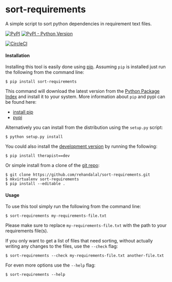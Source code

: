 sort-requirements
=================

A simple script to sort python dependencies in requirement text files.

[![PyPI](https://img.shields.io/pypi/v/sort-requirements.svg)](https://pypi.org/project/sort-requirements/)
[![PyPI - Python Version](https://img.shields.io/pypi/pyversions/sort-requirements.svg)](https://pypi.org/project/sort-requirements/)

[![CircleCI](https://img.shields.io/circleci/project/github/rehandalal/sort-requirements.svg)](https://circleci.com/gh/rehandalal/sort-requirements)


#### Installation

Installing this tool is easily done using [pip](https://github.com/pypa/pip). 
Assuming `pip` is installed just run the following from the command line:

```
$ pip install sort-requirements
```

This command will download the latest version from the
[Python Package Index](https://pypi.org/project/sort-requirements/)
and install it to your system. More information about `pip` and pypi can be
found here:

* [install pip](https://pip.pypa.io/en/latest/installing.html)
* [pypi](https://pypi.python.org/pypi)

Alternatively you can install from the distribution using the `setup.py`
script:

```
$ python setup.py install
```

You could also install the 
[development version](https://github.com/rehandalal/sort-requirements/tarball/master#egg=sort-requirements-dev)
by running the following:

```
$ pip install therapist==dev
```

Or simple install from a clone of the 
[git repo](https://github.com/rehandalal/therapist/):

```
$ git clone https://github.com/rehandalal/sort-requirements.git
$ mkvirtualenv sort-requirements
$ pip install --editable .
```


#### Usage

To use this tool simply run the following from the command line:

```
$ sort-requirements my-requirements-file.txt
```

Please make sure to replace `my-requirements-file.txt` with the path to your
requirements file(s).

If you only want to get a list of files that need sorting, without actually
writing any changes to the files, use the `--check` flag:

```
$ sort-requirements --check my-requirements-file.txt another-file.txt
```

For even more options use the `--help` flag:

```
$ sort-requirements --help
```

